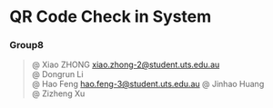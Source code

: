 # QR Code Check in System
### Group8
> @ Xiao ZHONG xiao.zhong-2@student.uts.edu.au  
@ Dongrun Li  
@ Hao Feng     hao.feng-3@student.uts.edu.au
@ Jinhao Huang  
@ Zizheng Xu  


